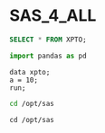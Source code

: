 # SAS_4_ALL

``` SQL
SELECT * FROM XPTO;
```

``` Python
import pandas as pd
```

``` SAS
data xpto;
a = 10;
run;
```

``` bash
cd /opt/sas
```

```
cd /opt/sas
```
